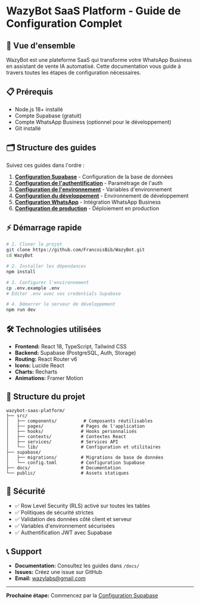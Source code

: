 # WazyBot SaaS Platform - Guide de Configuration Complet

## 🚀 Vue d'ensemble

WazyBot est une plateforme SaaS qui transforme votre WhatsApp Business en assistant de vente IA automatisé. Cette documentation vous guide à travers toutes les étapes de configuration nécessaires.

## 📋 Prérequis

- Node.js 18+ installé
- Compte Supabase (gratuit)
- Compte WhatsApp Business (optionnel pour le développement)
- Git installé

## 🗂️ Structure des guides

Suivez ces guides dans l'ordre :

1. **[Configuration Supabase](./docs/01-SUPABASE-SETUP.md)** - Configuration de la base de données
2. **[Configuration de l'authentification](./docs/02-AUTH-SETUP.md)** - Paramétrage de l'auth
3. **[Configuration de l'environnement](./docs/03-ENV-SETUP.md)** - Variables d'environnement
4. **[Configuration du développement](./docs/04-DEV-SETUP.md)** - Environnement de développement
5. **[Configuration WhatsApp](./docs/05-WHATSAPP-SETUP.md)** - Intégration WhatsApp Business
6. **[Configuration de production](./docs/06-PRODUCTION-SETUP.md)** - Déploiement en production

## ⚡ Démarrage rapide

```bash
# 1. Cloner le projet
git clone https://github.com/FrancoisBib/WazyBot.git
cd WazyBot

# 2. Installer les dépendances
npm install

# 3. Configurer l'environnement
cp .env.example .env
# Éditer .env avec vos credentials Supabase

# 4. Démarrer le serveur de développement
npm run dev
```

## 🛠️ Technologies utilisées

- **Frontend:** React 18, TypeScript, Tailwind CSS
- **Backend:** Supabase (PostgreSQL, Auth, Storage)
- **Routing:** React Router v6
- **Icons:** Lucide React
- **Charts:** Recharts
- **Animations:** Framer Motion

## 📁 Structure du projet

```
wazybot-saas-platform/
├── src/
│   ├── components/          # Composants réutilisables
│   ├── pages/              # Pages de l'application
│   ├── hooks/              # Hooks personnalisés
│   ├── contexts/           # Contextes React
│   ├── services/           # Services API
│   └── lib/                # Configuration et utilitaires
├── supabase/
│   ├── migrations/         # Migrations de base de données
│   └── config.toml         # Configuration Supabase
├── docs/                   # Documentation
└── public/                 # Assets statiques
```

## 🔐 Sécurité

- ✅ Row Level Security (RLS) activé sur toutes les tables
- ✅ Politiques de sécurité strictes
- ✅ Validation des données côté client et serveur
- ✅ Variables d'environnement sécurisées
- ✅ Authentification JWT avec Supabase

## 📞 Support

- **Documentation:** Consultez les guides dans `/docs/`
- **Issues:** Créez une issue sur GitHub
- **Email:** wazylabs@gmail.com

---

**Prochaine étape:** Commencez par la [Configuration Supabase](./docs/01-SUPABASE-SETUP.md)

